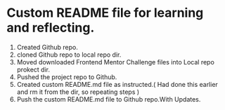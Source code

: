 # Custom README file for learning and reflecting. 

1) Created Github repo. 
2) cloned Github repo to local repo dir. 
3) Moved downloaded Frontend Mentor Challenge files into Local repo prokect  dir.
4) Pushed the project repo to Github. 
5) Created custom README.md file as instructed.( Had done this earlier and rm it from the dir, so repeating steps ) 
6) Push the custom README.md file to Github repo.With Updates.
 
